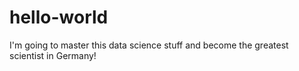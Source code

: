 # hello-world

I'm going to master this data science stuff and become the greatest scientist in Germany!
